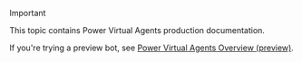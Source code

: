 > [!IMPORTANT]
> This topic contains Power Virtual Agents production documentation.
>
> If you're trying a preview bot, see [Power Virtual Agents Overview (preview)](../preview/overview.md).